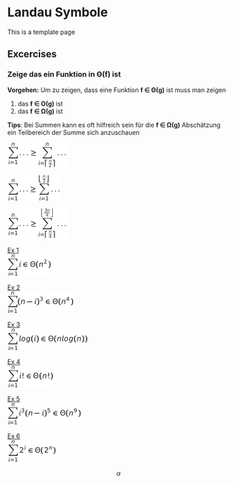 # Landau Symbole

This is a template page

## Excercises




### Zeige das ein Funktion in Θ(f) ist

**Vorgehen:** Um zu zeigen, dass eine Funktion **f ∈ Θ(g)** ist muss man zeigen
1. das **f ∈ Ο(g)** ist
2. das **f ∈ Ω(g)** ist

**Tips**: 
Bei Summen kann es oft hilfreich sein für die **f ∈ Ω(g)** Abschätzung ein Teilbereich der Summe sich anzuschauen

![Formula](./assets/tip3.png)

![Formula](./assets/tip2.png)

![Formula](./assets/tip1.png)

<!-- 
Formulas generated with
https://www.sciweavers.org/free-online-latex-equation-editor
Example formula
\sum_{i=1}^n i^7 \in \Theta(n^8)
 -->

<a href="./solutions/s1.png" target="_blank">Ex 1</a>  
![Formula](./solutions/e1.png)

<a href="./solutions/s2.png" target="_blank">Ex 2</a>  
![Formula](./solutions/e2.png)

<a href="./solutions/s3.png" target="_blank">Ex 3</a>  
![Formula](./solutions/e3.png)

<a href="./solutions/s4.png" target="_blank">Ex 4</a>  
![Formula](./solutions/e4.png)

<a href="./solutions/s5.png" target="_blank">Ex 5</a>  
![Formula](./solutions/e5.png)

<a href="./solutions/s6.png" target="_blank">Ex 6</a>  
![Formula](./solutions/e6.png)



$$ \alpha $$

 